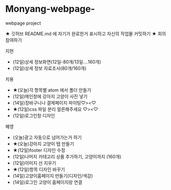 # Monyang-webpage-
webpage project

★ 깃허브 README.md 에 자기가 완료한거 표시하고 자신의 작업물 커밋하기
★ 회의 참여하기

지현
- (12일)상세 정보화면(12일-80개/13일....160개)
- (12일)상세 정보 자료조사(80개/160개)

치용
- ★(오늘)각 항목별 atom 에서 폴더 만들기 
- (12일)메인창에 강아지 고양이 사진 넣기
- (14일)장바구니나 결제페이지 파이팅♡><♡
- ★(12일)css 파일 분리 얼른해주세요 ♡><♡
- (12일)로그인창 디자인

혜영
- (오늘)광고 자동으로 넘어가는거 하기
- ★(오늘)강아지 고양이 탭 만들기
- ★(12일)footer 디자인 수정
- (12일)나머지 카테고리 상품 추가하기, 고양이까지 (160개)
- (12일)이미지 선 지우기
- ★(12일)항목 디자인 바꾸기
- (14일)고양이홈페이지 만들기(디자인/색감) 
- (14일)로그인 고양이 홈페이지랑 연결
